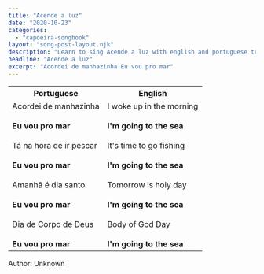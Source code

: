 ```yaml
---
title: "Acende a luz"
date: "2020-10-23"
categories: 
  - "capoeira-songbook"
layout: "song-post-layout.njk"
description: "Learn to sing Acende a luz with english and portuguese translations along with a video to help you learn."
headline: "Acende a luz"
excerpt: "Acordei de manhazinha Eu vou pro mar"
---
```


<table class="capoeira-table">
    <tr class="header-row">
        <th>Portuguese</th>
        <th>English</th>
    </tr>
    <tr>
        <td>
            Acordei de manhazinha<br><br>
            <strong>Eu vou pro mar</strong><br><br>
            Tá na hora de ir pescar<br><br>
            <strong>Eu vou pro mar</strong><br><br>
            Amanhã é dia santo<br><br>
            <strong>Eu vou pro mar</strong><br><br>
            Dia de Corpo de Deus<br><br>
            <strong>Eu vou pro mar</strong>
        </td>
        <td>
            I woke up in the morning<br><br>
            <strong>I'm going to the sea</strong><br><br>
            It's time to go fishing<br><br>
            <strong>I'm going to the sea</strong><br><br>
            Tomorrow is holy day<br><br>
            <strong>I'm going to the sea</strong><br><br>
            Body of God Day<br><br>
            <strong>I'm going to the sea</strong>
        </td>
    </tr>
</table>

<figcaption>
Author: Unknown
</figcaption>